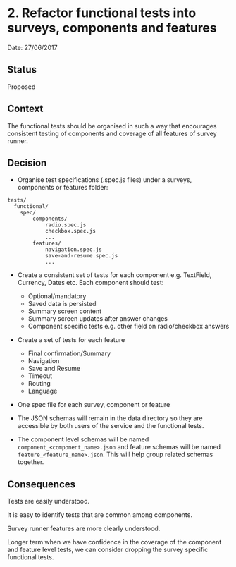 # 2. Refactor functional tests into surveys, components and features

Date: 27/06/2017

## Status

Proposed

## Context

The functional tests should be organised in such a way that encourages consistent testing of components and coverage of all features of survey runner.

## Decision

- Organise test specifications (.spec.js files) under a surveys, components or features folder:
```
tests/
  functional/
    spec/
        components/
            radio.spec.js
            checkbox.spec.js
            ...
        features/
            navigation.spec.js
            save-and-resume.spec.js
            ...
```
- Create a consistent set of tests for each component e.g. TextField, Currency, Dates etc. Each component should test:
    - Optional/mandatory
    - Saved data is persisted
    - Summary screen content
    - Summary screen updates after answer changes
    - Component specific tests e.g. other field on radio/checkbox answers
- Create a set of tests for each feature
    - Final confirmation/Summary
    - Navigation
    - Save and Resume
    - Timeout
    - Routing
    - Language
- One spec file for each survey, component or feature

- The JSON schemas will remain in the data directory so they are accessible by both users of the service and the functional tests.
- The component level schemas will be named `component_<component_name>.json` and feature schemas will be named `feature_<feature_name>.json`. This will help group related schemas together.

## Consequences

Tests are easily understood.

It is easy to identify tests that are common among components.

Survey runner features are more clearly understood.

Longer term when we have confidence in the coverage of the component and feature level tests, we can consider dropping the survey specific functional tests.
